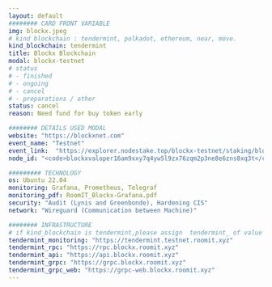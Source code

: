 ```yaml
---
layout: default
######## CARD FRONT VARIABLE
img: blockx.jpeg
# kind blockchain : tendermint, polkadot, ethereum, near, move.
kind_blockchain: tendermint
title: Blockx Blockchain 
modal: blockx-testnet
# status
# - finished
# - ongoing
# - cancel
# - preparations / other
status: cancel
reason: Need fund for buy token early

######## DETAILS USED MODAL
website: "https://blockxnet.com"
event_name: "Testnet"
event_link:  "https://explorer.nodestake.top/blockx-testnet/staking/blockxvaloper16am9xxy7q4yw5l9zx76zqm2p3ne8e6zns8xq3t"
node_id: "<code>blockxvaloper16am9xxy7q4yw5l9zx76zqm2p3ne8e6zns8xq3t</code>"

######### TECHNOLOGY
os: Ubuntu 22.04
monitoring: Grafana, Prometheus, Telegraf
monitoring_pdf: RoomIT_Blockx-Grafana.pdf
security: "Audit (Lynis and Greenbonde), Hardening CIS"
network: "Wireguard (Communication between Machine)"

######## INFRASTRUCTURE
# if kind_blockchain is tendermint,please assign  tendermint_ of value
tendermint_monitoring: "https://tendermint.testnet.roomit.xyz"
tendermint_rpc: "https://rpc.blockx.roomit.xyz"
tendermint_api: "https://api.blockx.roomit.xyz"
tendermint_grpc: "https://grpc.blockx.roomit.xyz"
tendermint_grpc_web: "https://grpc-web.blockx.roomit.xyz"
---
```

